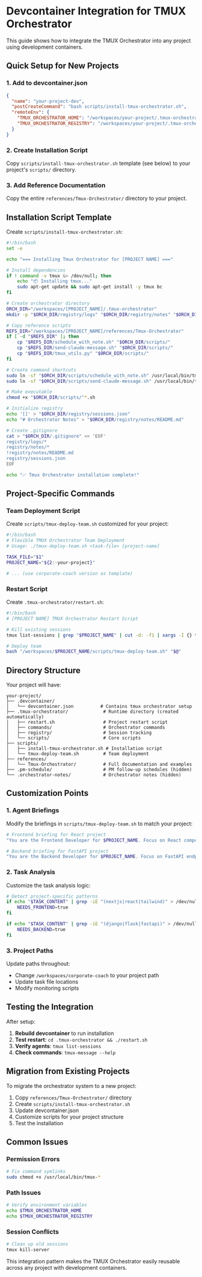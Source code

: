 # Devcontainer Integration for TMUX Orchestrator

This guide shows how to integrate the TMUX Orchestrator into any project using development containers.

## Quick Setup for New Projects

### 1. Add to devcontainer.json

```json
{
  "name": "your-project-dev",
  "postCreateCommand": "bash scripts/install-tmux-orchestrator.sh",
  "remoteEnv": {
    "TMUX_ORCHESTRATOR_HOME": "/workspaces/your-project/.tmux-orchestrator",
    "TMUX_ORCHESTRATOR_REGISTRY": "/workspaces/your-project/.tmux-orchestrator/registry"
  }
}
```

### 2. Create Installation Script

Copy `scripts/install-tmux-orchestrator.sh` template (see below) to your project's `scripts/` directory.

### 3. Add Reference Documentation

Copy the entire `references/Tmux-Orchestrator/` directory to your project.

## Installation Script Template

Create `scripts/install-tmux-orchestrator.sh`:

```bash
#!/bin/bash
set -e

echo "=== Installing Tmux Orchestrator for [PROJECT NAME] ==="

# Install dependencies
if ! command -v tmux &> /dev/null; then
    echo "📦 Installing tmux..."
    sudo apt-get update && sudo apt-get install -y tmux bc
fi

# Create orchestrator directory
ORCH_DIR="/workspaces/[PROJECT_NAME]/.tmux-orchestrator"
mkdir -p "$ORCH_DIR/registry/logs" "$ORCH_DIR/registry/notes" "$ORCH_DIR/scripts" "$ORCH_DIR/commands"

# Copy reference scripts
REFS_DIR="/workspaces/[PROJECT_NAME]/references/Tmux-Orchestrator"
if [ -d "$REFS_DIR" ]; then
    cp "$REFS_DIR/schedule_with_note.sh" "$ORCH_DIR/scripts/"
    cp "$REFS_DIR/send-claude-message.sh" "$ORCH_DIR/scripts/"
    cp "$REFS_DIR/tmux_utils.py" "$ORCH_DIR/scripts/"
fi

# Create command shortcuts
sudo ln -sf "$ORCH_DIR/scripts/schedule_with_note.sh" /usr/local/bin/tmux-schedule
sudo ln -sf "$ORCH_DIR/scripts/send-claude-message.sh" /usr/local/bin/tmux-message

# Make executable
chmod +x "$ORCH_DIR/scripts/"*.sh

# Initialize registry
echo '[]' > "$ORCH_DIR/registry/sessions.json"
echo "# Orchestrator Notes" > "$ORCH_DIR/registry/notes/README.md"

# Create .gitignore
cat > "$ORCH_DIR/.gitignore" << 'EOF'
registry/logs/*
registry/notes/*
!registry/notes/README.md
registry/sessions.json
EOF

echo "✅ Tmux Orchestrator installation complete!"
```

## Project-Specific Commands

### Team Deployment Script

Create `scripts/tmux-deploy-team.sh` customized for your project:

```bash
#!/bin/bash
# Flexible TMUX Orchestrator Team Deployment
# Usage: ./tmux-deploy-team.sh <task-file> [project-name]

TASK_FILE="$1"
PROJECT_NAME="${2:-your-project}"

# ... (use corporate-coach version as template)
```

### Restart Script

Create `.tmux-orchestrator/restart.sh`:

```bash
#!/bin/bash
# [PROJECT NAME] TMUX Orchestrator Restart Script

# Kill existing sessions
tmux list-sessions | grep "$PROJECT_NAME" | cut -d: -f1 | xargs -I {} tmux kill-session -t {} 2>/dev/null || true

# Deploy team
bash "/workspaces/$PROJECT_NAME/scripts/tmux-deploy-team.sh" "$@"
```

## Directory Structure

Your project will have:

```
your-project/
├── .devcontainer/
│   └── devcontainer.json          # Contains tmux orchestrator setup
├── .tmux-orchestrator/             # Runtime directory (created automatically)
│   ├── restart.sh                  # Project restart script
│   ├── commands/                   # Orchestrator commands
│   ├── registry/                   # Session tracking
│   └── scripts/                    # Core scripts
├── scripts/
│   ├── install-tmux-orchestrator.sh # Installation script
│   └── tmux-deploy-team.sh         # Team deployment
├── references/
│   └── Tmux-Orchestrator/          # Full documentation and examples
├── .pm-schedule/                   # PM follow-up schedules (hidden)
└── .orchestrator-notes/            # Orchestrator notes (hidden)
```

## Customization Points

### 1. Agent Briefings

Modify the briefings in `scripts/tmux-deploy-team.sh` to match your project:

```bash
# Frontend briefing for React project
"You are the Frontend Developer for $PROJECT_NAME. Focus on React components..."

# Backend briefing for FastAPI project  
"You are the Backend Developer for $PROJECT_NAME. Focus on FastAPI endpoints..."
```

### 2. Task Analysis

Customize the task analysis logic:

```bash
# Detect project-specific patterns
if echo "$TASK_CONTENT" | grep -iE "(nextjs|react|tailwind)" > /dev/null; then
    NEEDS_FRONTEND=true
fi

if echo "$TASK_CONTENT" | grep -iE "(django|flask|fastapi)" > /dev/null; then
    NEEDS_BACKEND=true
fi
```

### 3. Project Paths

Update paths throughout:
- Change `/workspaces/corporate-coach` to your project path
- Update task file locations
- Modify monitoring scripts

## Testing the Integration

After setup:

1. **Rebuild devcontainer** to run installation
2. **Test restart**: `cd .tmux-orchestrator && ./restart.sh`
3. **Verify agents**: `tmux list-sessions`
4. **Check commands**: `tmux-message --help`

## Migration from Existing Projects

To migrate the orchestrator system to a new project:

1. Copy `references/Tmux-Orchestrator/` directory
2. Create `scripts/install-tmux-orchestrator.sh`
3. Update devcontainer.json
4. Customize scripts for your project structure
5. Test the installation

## Common Issues

### Permission Errors
```bash
# Fix command symlinks
sudo chmod +x /usr/local/bin/tmux-*
```

### Path Issues
```bash
# Verify environment variables
echo $TMUX_ORCHESTRATOR_HOME
echo $TMUX_ORCHESTRATOR_REGISTRY
```

### Session Conflicts
```bash
# Clean up old sessions
tmux kill-server
```

This integration pattern makes the TMUX Orchestrator easily reusable across any project with development containers.